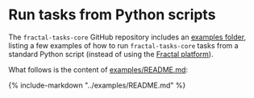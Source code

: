 # Run tasks from Python scripts

The `fractal-tasks-core` GitHub repository includes an [examples folder](https://github.com/fractal-analytics-platform/fractal-tasks-core/tree/main/examples), listing a few examples of how to run `fractal-tasks-core` tasks from a standard Python script (instead of using the [Fractal platform](https://fractal-analytics-platform.github.io/)).

What follows is the content of [examples/README.md](https://github.com/fractal-analytics-platform/fractal-tasks-core/tree/main/examples/README.md):

{%
   include-markdown "../examples/README.md"
%}
